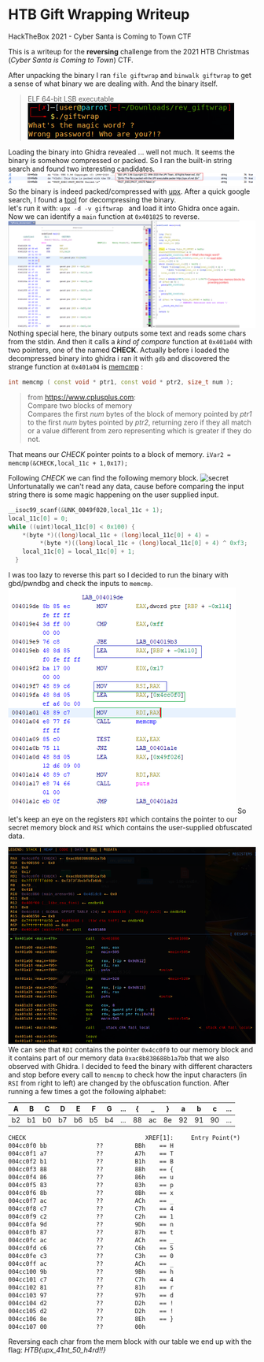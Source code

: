 # HTB Gift Wrapping Writeup
HackTheBox 2021 - Cyber Santa is Coming to Town  CTF

This is a writeup for the **reversing** challenge from the 2021 HTB Christmas (*Cyber Santa is Coming to Town*) CTF.

After unpacking the binary I ran `file giftwrap` and `binwalk giftwrap` to get a sense of what binary we are dealing with. And the binary itself.
> ELF 64-bit LSB executable 
![exec](img/exec.png)

Loading the binary into Ghidra revealed ... well not much. It seems the binary is somehow compressed or packed. So I ran the built-in string search and found two interesting candidates.
![upx_discv](img/upx_discv.png)
So the binary is indeed packed/compressed with [upx](https://upx.github.io/). After a quick google search, I found a [tool](https://github.com/upx/upx) for decompressing the binary.  
let's run it with:
`upx -d -v giftwrap `
and load it into Ghidra once again.
Now we can identify a `main` function at `0x401825` to reverse.
![main_rev](img/rev_main.png)
Nothing special here, the binary outputs some text and reads some chars from the stdin. 
And then it calls a *kind of compare* function at `0x401a04` with two pointers, one of the named **CHECK**. 
Actually before i loaded the decompressed binary into ghidra i ran it with `gdb` and discovered the strange function at `0x401a04` is [memcmp](https://www.cplusplus.com/reference/cstring/memcmp/) :
```c++
int memcmp ( const void * ptr1, const void * ptr2, size_t num );
```
>from https://www.cplusplus.com: <br>Compare two blocks of memory<br>
Compares the first _num_ bytes of the block of memory pointed by _ptr1_ to the first _num_ bytes pointed by _ptr2_, returning zero if they all match or a value different from zero representing which is greater if they do not.

That means our *CHECK* pointer points to a block of memory.
```iVar2 = memcmp(&CHECK,local_11c + 1,0x17);```

Following  *CHECK* we can find the following memory block.
![secret](img/secret_mem_block.png)
Unfortunatally we can't read any data, cause before comparing the input string there is some magic happening on the user supplied input. 
```c
__isoc99_scanf(&UNK_0049f020,local_11c + 1);
local_11c[0] = 0;
while ((uint)local_11c[0] < 0x100) {
    *(byte *)((long)local_11c + (long)local_11c[0] + 4) =
         *(byte *)((long)local_11c + (long)local_11c[0] + 4) ^ 0xf3;
    local_11c[0] = local_11c[0] + 1;
  }
```
I was too lazy to reverse this part so I decided to run the binary with gbd/pwndbg and check the inputs to `memcmp`.
![enter image description here](img/registers_desc.png)
So let's keep an eye on the registers `RDI` which contains the pointer to our secret memory block and `RSI` which contains the user-supplied obfuscated data. 

 ![registers](img/check_registers.png)
 We can see that `RDI` contains the pointer `0x4cc0f0` to our memory block and it contains part of our memory data `0xac8b838688b1a7bb` that we also observed with Ghidra.
 I decided to feed the binary with different characters and stop before every call to `memcmp` to check how the input characters (in `RSI` from right to left) are changed by the obfuscation function. After running a few times a got the following alphabet:
 
|A|B|C|D|E|F|G|...|{|_|}|a|b|c|...|
|--|--|--|--|--|--|--|--|--|--|--|--|--|--|--|
|b2|b1|b0|b7|b6|b5|b4|...|88|ac|8e|92|91|90|...

                 
    CHECK                                  XREF[1]:     Entry Point(*)  
    004cc0f0 bb              ??         BBh    == H                                      
    004cc0f1 a7              ??         A7h    == T                                          
    004cc0f2 b1              ??         B1h    == B                                          
    004cc0f3 88              ??         88h    == {
    004cc0f4 86              ??         86h    == u
    004cc0f5 83              ??         83h    == p
    004cc0f6 8b              ??         8Bh    == x
    004cc0f7 ac              ??         ACh    == _
    004cc0f8 c7              ??         C7h    == 4
    004cc0f9 c2              ??         C2h    == 1
    004cc0fa 9d              ??         9Dh    == n
    004cc0fb 87              ??         87h    == t
    004cc0fc ac              ??         ACh    == _
    004cc0fd c6              ??         C6h    == 5
    004cc0fe c3              ??         C3h    == 0
    004cc0ff ac              ??         ACh    == _
    004cc100 9b              ??         9Bh    == h
    004cc101 c7              ??         C7h    == 4
    004cc102 81              ??         81h    == r
    004cc103 97              ??         97h    == d
    004cc104 d2              ??         D2h    == !
    004cc105 d2              ??         D2h    == !
    004cc106 8e              ??         8Eh    == }
    004cc107 00              ??         00h

 Reversing each char from the mem block with our table we end up with the flag: 
*HTB{upx_41nt_50_h4rd!!}*

 



